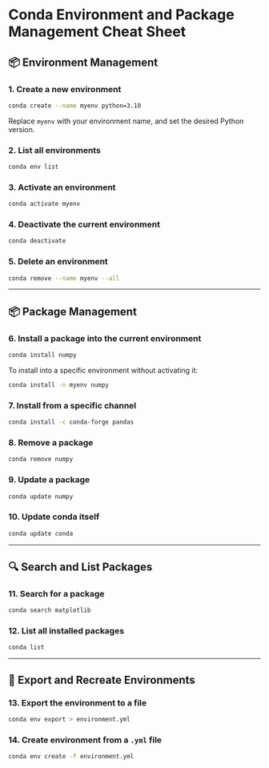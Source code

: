 
# Conda Environment and Package Management Cheat Sheet

## 📦 Environment Management

### 1. Create a new environment
```bash
conda create --name myenv python=3.10
```
Replace `myenv` with your environment name, and set the desired Python version.

### 2. List all environments
```bash
conda env list
```

### 3. Activate an environment
```bash
conda activate myenv
```

### 4. Deactivate the current environment
```bash
conda deactivate
```

### 5. Delete an environment
```bash
conda remove --name myenv --all
```

---

## 📦 Package Management

### 6. Install a package into the current environment
```bash
conda install numpy
```

To install into a specific environment without activating it:
```bash
conda install -n myenv numpy
```

### 7. Install from a specific channel
```bash
conda install -c conda-forge pandas
```

### 8. Remove a package
```bash
conda remove numpy
```

### 9. Update a package
```bash
conda update numpy
```

### 10. Update conda itself
```bash
conda update conda
```

---

## 🔍 Search and List Packages

### 11. Search for a package
```bash
conda search matplotlib
```

### 12. List all installed packages
```bash
conda list
```

---

## 📄 Export and Recreate Environments

### 13. Export the environment to a file
```bash
conda env export > environment.yml
```

### 14. Create environment from a `.yml` file
```bash
conda env create -f environment.yml
```